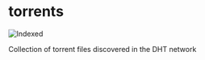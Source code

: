 torrents 
========
![Indexed](https://img.shields.io/badge/indexed-45932-blue)

Collection of torrent files discovered in the DHT network
